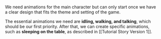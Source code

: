 We need animations for the main character but can only start once we have a clear design that fits the theme and setting of the game.

The essential animations we need are **idling, walking, and talking**, which should be our first priority. After that, we can create specific animations, such as **sleeping on the table**, as described in [[Tutorial Story Version 1]].